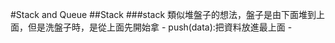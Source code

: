 #Stack and Queue
##Stack
###stack 類似堆盤子的想法，盤子是由下面堆到上面，但是洗盤子時，是從上面先開始拿
    - push(data):把資料放進最上面
    - 
